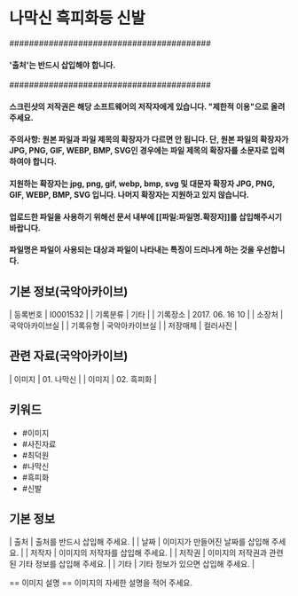 
# 나막신 흑피화등 신발


#########################################
#### '출처'는 반드시 삽입해야 합니다. ##
#########################################
#### 스크린샷의 저작권은 해당 소프트웨어의 저작자에게 있습니다. "제한적 이용"으로 올려주세요.
#### 주의사항: 원본 파일과 파일 제목의 확장자가 다르면 안 됩니다. 단, 원본 파일의 확장자가 JPG, PNG, GIF, WEBP, BMP, SVG인 경우에는 파일 제목의 확장자를 소문자로 입력하여야 합니다.
#### 지원하는 확장자는 jpg, png, gif, webp, bmp, svg 및 대문자 확장자 JPG, PNG, GIF, WEBP, BMP, SVG 입니다. 나머지 확장자는 지원하고 있지 않습니다.

#### 업로드한 파일을 사용하기 위해선 문서 내부에 [[파일:파일명.확장자]]를 삽입해주시기 바랍니다.

#### 파일명은 파일이 사용되는 대상과 파일이 나타내는 특징이 드러나게 하는 것을 우선합니다.




## 기본 정보(국악아카이브)  

 | 등록번호 | I0001532 | 
 |  기록분류 | 기타 | 
 |  기록장소 | 2017. 06. 16 10 | 
| 소장처 |  국악아카이브실 | 
| 기록유형 |  국악아카이브실 | 
| 저장매체 |  컬러사진 | 

## 관련 자료(국악아카이브) 

| 이미지 |  01. 나막신 | 
| 이미지 |  02. 흑피화 | 
 
## 키워드 
- #이미지
- #사진자료
- #최덕원
- #나막신
- #흑피화
- #신발


## 기본 정보 

| 출처 |  출처를 반드시 삽입해 주세요. | 
| 날짜 |  이미지가 만들어진 날짜를 삽입해 주세요. | 
| 저작자 |  이미지의 저작자를 삽입해 주세요. | 
| 저작권 |  이미지의 저작권과 관련된 기타 정보를 삽입해 주세요. | 
| 기타 |  기타 정보가 있으면 삽입해 주세요. | 

== 이미지 설명 ==
이미지의 자세한 설명을 적어 주세요.
